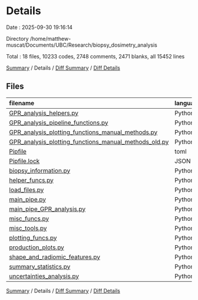 # Details

Date : 2025-09-30 19:16:14

Directory /home/matthew-muscat/Documents/UBC/Research/biopsy_dosimetry_analysis

Total : 18 files,  10233 codes, 2748 comments, 2471 blanks, all 15452 lines

[Summary](results.md) / Details / [Diff Summary](diff.md) / [Diff Details](diff-details.md)

## Files
| filename | language | code | comment | blank | total |
| :--- | :--- | ---: | ---: | ---: | ---: |
| [GPR\_analysis\_helpers.py](/GPR_analysis_helpers.py) | Python | 231 | 56 | 53 | 340 |
| [GPR\_analysis\_pipeline\_functions.py](/GPR_analysis_pipeline_functions.py) | Python | 299 | 82 | 96 | 477 |
| [GPR\_analysis\_plotting\_functions\_manual\_methods.py](/GPR_analysis_plotting_functions_manual_methods.py) | Python | 412 | 55 | 92 | 559 |
| [GPR\_analysis\_plotting\_functions\_manual\_methods\_old.py](/GPR_analysis_plotting_functions_manual_methods_old.py) | Python | 189 | 38 | 36 | 263 |
| [Pipfile](/Pipfile) | toml | 17 | 0 | 4 | 21 |
| [Pipfile.lock](/Pipfile.lock) | JSON | 793 | 0 | 1 | 794 |
| [biopsy\_information.py](/biopsy_information.py) | Python | 61 | 44 | 18 | 123 |
| [helper\_funcs.py](/helper_funcs.py) | Python | 789 | 269 | 185 | 1,243 |
| [load\_files.py](/load_files.py) | Python | 68 | 50 | 31 | 149 |
| [main\_pipe.py](/main_pipe.py) | Python | 1,286 | 808 | 476 | 2,570 |
| [main\_pipe\_GPR\_analysis.py](/main_pipe_GPR_analysis.py) | Python | 152 | 52 | 66 | 270 |
| [misc\_funcs.py](/misc_funcs.py) | Python | 18 | 21 | 1 | 40 |
| [misc\_tools.py](/misc_tools.py) | Python | 17 | 13 | 8 | 38 |
| [plotting\_funcs.py](/plotting_funcs.py) | Python | 8 | 0 | 0 | 8 |
| [production\_plots.py](/production_plots.py) | Python | 4,760 | 777 | 1,114 | 6,651 |
| [shape\_and\_radiomic\_features.py](/shape_and_radiomic_features.py) | Python | 103 | 83 | 35 | 221 |
| [summary\_statistics.py](/summary_statistics.py) | Python | 1,000 | 384 | 250 | 1,634 |
| [uncertainties\_analysis.py](/uncertainties_analysis.py) | Python | 30 | 16 | 5 | 51 |

[Summary](results.md) / Details / [Diff Summary](diff.md) / [Diff Details](diff-details.md)